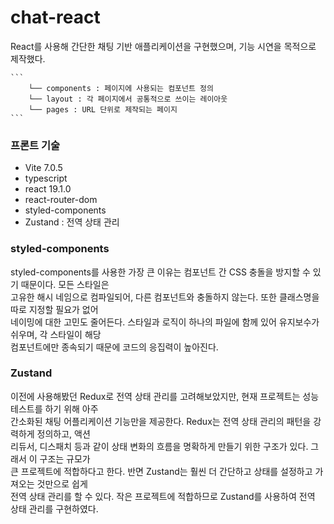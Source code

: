 # chat-react

React를 사용해 간단한 채팅 기반 애플리케이션을 구현했으며, 기능 시연을 목적으로 제작했다.  

<pre><code>```
    └── components : 페이지에 사용되는 컴포넌트 정의
    └── layout : 각 페이지에서 공통적으로 쓰이는 레이아웃
    └── pages : URL 단위로 제작되는 페이지
``` </code></pre>


### 프론트 기술
* Vite 7.0.5
* typescript
* react 19.1.0
* react-router-dom
* styled-components
* Zustand : 전역 상태 관리

### styled-components
styled-components를 사용한 가장 큰 이유는 컴포넌트 간 CSS 충돌을 방지할 수 있기 때문이다. 모든 스타일은  
고유한 해시 네임으로 컴파일되어, 다른 컴포넌트와 충돌하지 않는다. 또한 클래스명을 따로 지정할 필요가 없어  
네이밍에 대한 고민도 줄어든다. 스타일과 로직이 하나의 파일에 함께 있어 유지보수가 쉬우며, 각 스타일이 해당  
컴포넌트에만 종속되기 때문에 코드의 응집력이 높아진다.  

### Zustand
이전에 사용해봤던 Redux로 전역 상태 관리를 고려해보았지만, 현재 프로젝트는 성능 테스트를 하기 위해 아주  
간소화된 채팅 어플리케이션 기능만을 제공한다. Redux는 전역 상태 관리의 패턴을 강력하게 정의하고, 액션  
리듀서, 디스패치 등과 같이 상태 변화의 흐름을 명확하게 만들기 위한 구조가 있다. 그래서 이 구조는 규모가  
큰 프로젝트에 적합하다고 한다. 반면 Zustand는 훨씬 더 간단하고 상태를 설정하고 가져오는 것만으로 쉽게  
전역 상태 관리를 할 수 있다. 작은 프로젝트에 적합하므로 Zustand를 사용하여 전역 상태 관리를 구현하였다.  